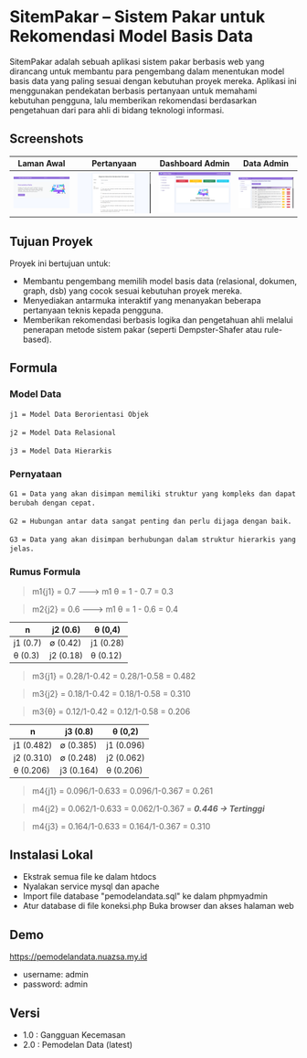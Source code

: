 # SitemPakar – Sistem Pakar untuk Rekomendasi Model Basis Data
SitemPakar adalah sebuah aplikasi sistem pakar berbasis web yang dirancang untuk membantu para pengembang dalam menentukan model basis data yang paling sesuai dengan kebutuhan proyek mereka. Aplikasi ini menggunakan pendekatan berbasis pertanyaan untuk memahami kebutuhan pengguna, lalu memberikan rekomendasi berdasarkan pengetahuan dari para ahli di bidang teknologi informasi.

## Screenshots

| Laman Awal     | Pertanyaan      | Dashboard Admin      | Data Admin   |
|--------------------|-------------------|-------------------|-------------------|
| ![overview](https://github.com/nuazsa/SitemPakar/blob/main/screenshot/Overview.png) | ![quisioner](https://github.com/nuazsa/SitemPakar/blob/main/screenshot/Kuesioner.png) | ![dashboard](https://github.com/nuazsa/SitemPakar/blob/main/screenshot/Beranda.png) | ![dashboard](https://github.com/nuazsa/SitemPakar/blob/main/screenshot/Data.png) |


##  Tujuan Proyek
Proyek ini bertujuan untuk:
- Membantu pengembang memilih model basis data (relasional, dokumen, graph, dsb) yang cocok sesuai kebutuhan proyek mereka.
- Menyediakan antarmuka interaktif yang menanyakan beberapa pertanyaan teknis kepada pengguna.
- Memberikan rekomendasi berbasis logika dan pengetahuan ahli melalui penerapan metode sistem pakar (seperti Dempster-Shafer atau rule-based).

## Formula
### Model Data
```
j1 = Model Data Berorientasi Objek

j2 = Model Data Relasional

j3 = Model Data Hierarkis
```
### Pernyataan
```
G1 = Data yang akan disimpan memiliki struktur yang kompleks dan dapat berubah dengan cepat.

G2 = Hubungan antar data sangat penting dan perlu dijaga dengan baik.

G3 = Data yang akan disimpan berhubungan dalam struktur hierarkis yang jelas.
```

### Rumus Formula

> m1{j1} = 0.7 ---> m1 θ = 1 - 0.7 = 0.3

> m2{j2} = 0.6 ---> m1 θ = 1 - 0.6 = 0.4

| n      | j2 (0.6) | θ (0,4) |
|--------|----------|---------|
|j1 (0.7)|∅ (0.42)   |j1 (0.28)|
|θ  (0.3)|j2 (0.18) |θ (0.12) |

> m3{j1} = 0.28/1-0.42 = 0.28/1-0.58 = 0.482

> m3{j2} = 0.18/1-0.42 = 0.18/1-0.58 = 0.310

> m3{θ} = 0.12/1-0.42 = 0.12/1-0.58 = 0.206

| n      | j3 (0.8) | θ (0,2) |
|--------|----------|---------|
|j1 (0.482)|∅ (0.385)   |j1 (0.096)|
|j2 (0.310)|∅ (0.248)   |j2 (0.062)|
|θ  (0.206)|j3 (0.164) |θ (0.206) |

> m4{j1} = 0.096/1-0.633 = 0.096/1-0.367 = 0.261

> m4{j2} = 0.062/1-0.633 = 0.062/1-0.367 = ***0.446 -> Tertinggi*** 

> m4{j3} = 0.164/1-0.633 = 0.164/1-0.367 = 0.310


## Instalasi Lokal
- Ekstrak semua file ke dalam htdocs
- Nyalakan service mysql dan apache
- Import file database "pemodelandata.sql" ke dalam phpmyadmin
- Atur database di file koneksi.php
Buka browser dan akses halaman web

## Demo
<https://pemodelandata.nuazsa.my.id>
- username: admin
- password: admin

## Versi
- 1.0 : Gangguan Kecemasan
- 2.0 : Pemodelan Data (latest)
